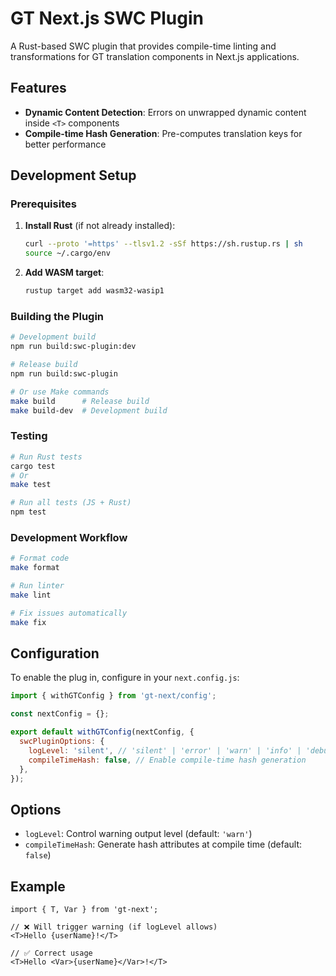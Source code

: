 # GT Next.js SWC Plugin

A Rust-based SWC plugin that provides compile-time linting and transformations for GT translation components in Next.js applications.

## Features

- **Dynamic Content Detection**: Errors on unwrapped dynamic content inside `<T>` components
- **Compile-time Hash Generation**: Pre-computes translation keys for better performance

## Development Setup

### Prerequisites

1. **Install Rust** (if not already installed):

   ```bash
   curl --proto '=https' --tlsv1.2 -sSf https://sh.rustup.rs | sh
   source ~/.cargo/env
   ```

2. **Add WASM target**:
   ```bash
   rustup target add wasm32-wasip1
   ```

### Building the Plugin

```bash
# Development build
npm run build:swc-plugin:dev

# Release build
npm run build:swc-plugin

# Or use Make commands
make build      # Release build
make build-dev  # Development build
```

### Testing

```bash
# Run Rust tests
cargo test
# Or
make test

# Run all tests (JS + Rust)
npm test
```

### Development Workflow

```bash
# Format code
make format

# Run linter
make lint

# Fix issues automatically
make fix
```

## Configuration

To enable the plug in, configure in your `next.config.js`:

```javascript
import { withGTConfig } from 'gt-next/config';

const nextConfig = {};

export default withGTConfig(nextConfig, {
  swcPluginOptions: {
    logLevel: 'silent', // 'silent' | 'error' | 'warn' | 'info' | 'debug'
    compileTimeHash: false, // Enable compile-time hash generation
  },
});
```

## Options

- `logLevel`: Control warning output level (default: `'warn'`)
- `compileTimeHash`: Generate hash attributes at compile time (default: `false`)

## Example

```tsx
import { T, Var } from 'gt-next';

// ❌ Will trigger warning (if logLevel allows)
<T>Hello {userName}!</T>

// ✅ Correct usage
<T>Hello <Var>{userName}</Var>!</T>
```
